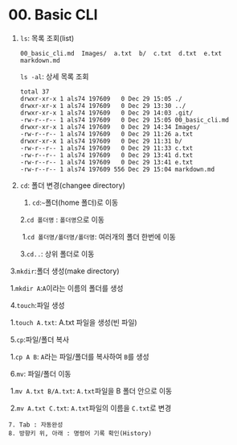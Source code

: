 # 00. Basic CLI

1. `ls`: 목록 조회(list)

   ```
   00_basic_cli.md  Images/  a.txt  b/  c.txt  d.txt  e.txt  markdown.md
   ```

   `ls -al`: 상세 목록 조회

   ```
   total 37
   drwxr-xr-x 1 als74 197609   0 Dec 29 15:05 ./
   drwxr-xr-x 1 als74 197609   0 Dec 29 13:30 ../
   drwxr-xr-x 1 als74 197609   0 Dec 29 14:03 .git/
   -rw-r--r-- 1 als74 197609   0 Dec 29 15:05 00_basic_cli.md
   drwxr-xr-x 1 als74 197609   0 Dec 29 14:34 Images/
   -rw-r--r-- 1 als74 197609   0 Dec 29 11:26 a.txt
   drwxr-xr-x 1 als74 197609   0 Dec 29 11:31 b/
   -rw-r--r-- 1 als74 197609   0 Dec 29 11:33 c.txt
   -rw-r--r-- 1 als74 197609   0 Dec 29 13:41 d.txt
   -rw-r--r-- 1 als74 197609   0 Dec 29 13:41 e.txt
   -rw-r--r-- 1 als74 197609 556 Dec 29 15:04 markdown.md
   ```

2. `cd`: 폴더 변경(changee directory)

   1. `cd`:`~`폴더(home 폴더)로 이동

   2.`cd 폴더명` : `폴더명`으로 이동

   ​	1.`cd 폴더명/폴더명/폴더명`: 여러개의 폴더 한번에 이동

   3.`cd..`: 상위 폴더로 이동

​    3.`mkdir`:폴더 생성(make directory)

​		1.`mkdir A`:`A`이라는 이름의 폴더를 생성

​	4.`touch`:파일 생성

​		1.`touch A.txt`: A.txt 파일을 생성(빈 파일)

​	5.`cp`:파일/폴더 복사

​		1.`cp A B`: `A`라는 파일/폴더를 복사하여 `B`를 생성

​	6.`mv`: 파일/폴더 이동

​		1.`mv A.txt B/A.txt`: `A.txt`파일을 B 폴더 안으로 이동

​		2.`mv A.txt C.txt`: `A.txt`파일의 이름을 `C.txt`로 변경

	7. Tab : 자동완성
 	8. 방향키 위, 아래 : 명령어 기록 확인(History)	

